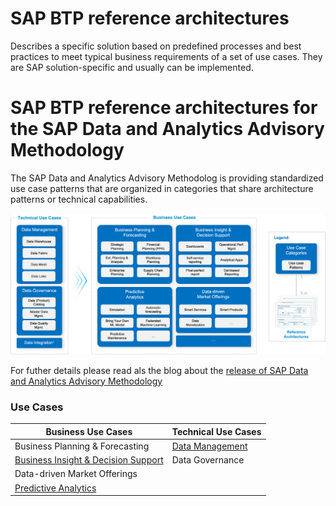 # SAP BTP reference architectures

Describes a specific solution based on predefined processes and best practices to meet typical business requirements of a set of use cases. They are SAP solution-specific and usually can be implemented.

# SAP BTP reference architectures for the SAP Data and Analytics Advisory Methodology

The SAP Data and Analytics Advisory Methodolog is providing standardized use case patterns that are organized in categories that share architecture patterns or technical capabilities.

![](/data-analytics/images/use_cases.png)

For futher details please read als the blog about the [release of SAP Data and Analytics Advisory Methodology](https://blogs.sap.com/2023/03/15/release-of-sap-data-and-analytics-advisory-methodology/)

### Use Cases


| Business Use Cases  | Technical Use Cases |
| ------------- | ------------- |
| Business Planning & Forecasting  | [Data Management](data-management/README.md)  |
| [Business Insight & Decision Support](business-insight-and-decision-support/README.md)  | Data Governance  |
| Data-driven Market Offerings   |  |
| [Predictive Analytics](predictive-analytics/README.md)   |   |

